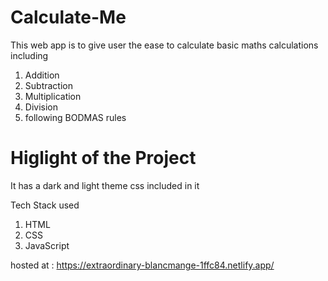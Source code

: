 # Calculate-Me
This web app is to give user the ease to calculate basic maths calculations including 
1. Addition
2. Subtraction
3. Multiplication
4. Division
5. following BODMAS rules

# Higlight of the Project
It has a dark and light theme css included in it

Tech Stack used
1. HTML 
2. CSS
3. JavaScript

hosted at : https://extraordinary-blancmange-1ffc84.netlify.app/
